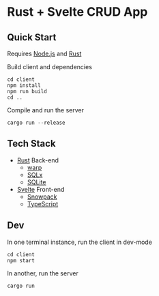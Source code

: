 # Rust + Svelte CRUD App

## Quick Start

Requires [Node.js](https://nodejs.org) and [Rust](https://www.rust-lang.org/tools/install)

Build client and dependencies

```
cd client
npm install
npm run build
cd ..
```

Compile and run the server

```
cargo run --release
```

## Tech Stack

* [Rust](https://www.rust-lang.org/) Back-end
  * [warp](https://github.com/seanmonstar/warp)
  * [SQLx](https://github.com/launchbadge/sqlx)
  * [SQLite](https://www.sqlite.org/index.html)
* [Svelte](https://svelte.dev/) Front-end
  * [Snowpack](https://www.snowpack.dev/)
  * [TypeScript](https://www.typescriptlang.org/)

## Dev

In one terminal instance, run the client in dev-mode

```
cd client
npm start
```

In another, run the server

```
cargo run
```